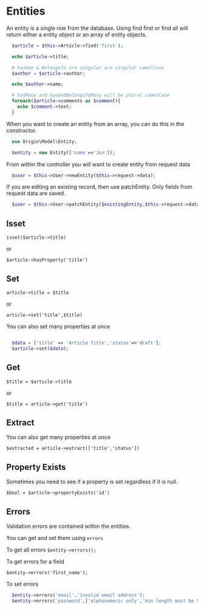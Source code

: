 # Entities

An entity is a single row from the database. Using find first or find all will return either a entity object or an array of entity objects.


```php
  $article = $this->Article->find('first');

  echo $article->title;

  # hasOne & BelongsTo are singular are singular camelCase
  $author = $article->author;

  echo $author->name;

  # hasMany and hasAndBelongsToMany will be plural camelCase
  foreach($article->comments as $comment){
    echo $comment->text;
  }

```

When you want to create an entity from an array, you can do this  in the constructor.

````php 
  use Origin\Model\Entity;

  $entity = new Entity(['name'=>'Jon']);

````

From within the controller you will want to create entity from request data


````php 
  $user = $this->User->newEntity($this->request->data);
````

If you are editing an existing record, then use patchEntity. Only fields from request data are saved.

````php 
  $user = $this->User->patchEntity($existingEntity,$this->request->data);
````


## Isset

`isset($article->title)`

or

`$article->hasProperty('title')`


## Set

`article->title = $title`

or

`article->set('title',$title)`

You can also set many properties at once

```php

  $data = ['title' => 'Article Title','status'=>'draft'];
  $article->set($data);

```

## Get

`$title = $article->title`

or

`$title = article->get('title')`

## Extract

You can also get many properties at once

`$extracted = article->extract(['title','status'])`

## Property Exists

Sometimes you need to see if a property is set regardless if it is null.

`$bool = $article->propertyExists('id')`

## Errors

Validation errors are contained within the entities.

You can get and set them using `errors`

To get all errors
`$entity->errors();`

To get errors for a field

`$entity->errors('first_name');`

To set errors 
````php
  $entity->errors('email','invalid email address');
  $entity->errors('password',['alphanumeric only','min length must be 5']);
````

   